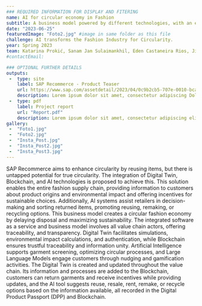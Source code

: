 ```yaml
---
### REQUIRED INFORMATION FOR DISPLAY AND FITERING
name: AI for circular economy in Fashion
subtitle: A business model powered by different technologies, with an emphasis on AI, to create a Circular Fashion Industry.
date: "2023-06-25"
featuredImage: "Foto2.jpg" #image in same folder as this file
challenge: AI transforms the Fashion Industry for Circularity.
year: Spring 2023
team: Katarina Prokić, Sanam Jan Sulaimankhil, Eden Castaneira Rios, Jian Peng, Teresa Akumu Opiyo
#contactEmail:

### OPTIONAL FURTHER DETAILS
outputs:
 -  type: site
    label: SAP Recommerce - Product Teaser
    url: https://www.sap.com/assetdetail/2023/04/0c9b2cb5-707e-0010-bca6-c68f7e60039b.html
    description: Lorem ipsum dolor sit amet, consectetur adipiscing Dolor sit Amet, Consetetur sadipscing, Elitr Sed, Diam Nonumy, Eirmod Tempor elit
 -  type: pdf
    label: Project report
    url: "Report.pdf"
    description: Lorem ipsum dolor sit amet, consectetur adipiscing elit
gallery:
 -  "Foto1.jpg"
 -  "Foto2.jpg"
 -  "Insta_Post.jpg"
 -  "Insta_Post2.jpg"
 -  "Insta_Post3.jpg"
---
```


SAP Recommerce aims to enhance circularity by reusing items, but there is untapped potential for true circularity. The integration of Digital Twin, Blockchain, and AI technologies is proposed to achieve this. This solution enables the entire fashion supply chain, providing information to customers about product origins and environmental impact and offering incentives for sustainable choices. Additionally, AI systems assist retailers in decision-making and sorting returned items, promoting reusing, remaking, or recycling options. This business model creates a circular fashion economy by delaying disposal and maximizing sustainability. The integrated software as a service and business model involves all value chain actors, offering traceability, and transparency. Digital Twin facilitates simulations, environmental impact calculations, and authentication, while Blockchain ensures trustful traceability and information unity. Artificial Intelligence supports garment screening, optimizing circular processes, and Large Language Models engage customers through nudging and gamification activities. The Digital Twin is created and updated throughout the value chain. Its information and processes are added to the Blockchain, customers can return garments and receive incentives while providing updates, and the AI tool suggests reuse, resale, rent, remake, or recycle options based on the information available, all recorded in the Digital Product Passport (DPP) and Blockchain.